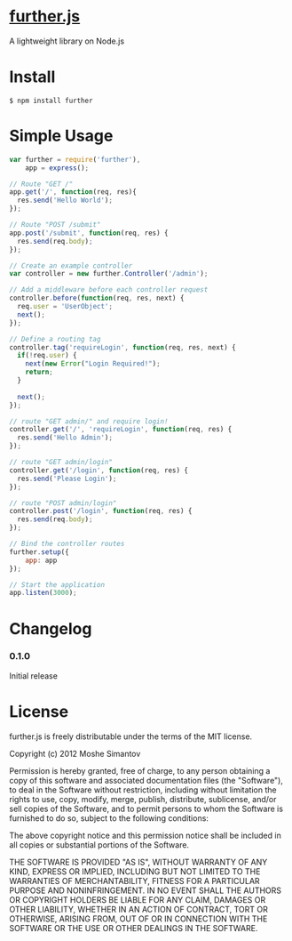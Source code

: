 [further.js](https://npmjs.org/package/further)
==========

A lightweight library on Node.js

Install
=======

	$ npm install further

Simple Usage
=====

```js
var further = require('further'),
	app = express();

// Route "GET /"
app.get('/', function(req, res){
  res.send('Hello World');
});

// Route "POST /submit"
app.post('/submit', function(req, res) {
  res.send(req.body);
});

// Create an example controller
var controller = new further.Controller('/admin');

// Add a middleware before each controller request
controller.before(function(req, res, next) {
  req.user = 'UserObject';
  next();
});

// Define a routing tag
controller.tag('requireLogin', function(req, res, next) {
  if(!req.user) {
    next(new Error("Login Required!");
    return;
  }
  
  next();
});

// route "GET admin/" and require login!
controller.get('/', 'requireLogin', function(req, res) {
  res.send('Hello Admin');
});

// route "GET admin/login"
controller.get('/login', function(req, res) {
  res.send('Please Login');
});

// route "POST admin/login"
controller.post('/login', function(req, res) {
  res.send(req.body);
});

// Bind the controller routes
further.setup({
	app: app
});

// Start the application
app.listen(3000);
```


Changelog
=========

### 0.1.0

Initial release

License
=======

further.js is freely distributable under the terms of the MIT license.

Copyright (c) 2012 Moshe Simantov

Permission is hereby granted, free of charge, to any person obtaining a copy of this software and associated documentation
files (the "Software"), to deal in the Software without restriction, including without limitation the rights to use,
copy, modify, merge, publish, distribute, sublicense, and/or sell copies of the Software, and to permit persons to whom the Software is furnished to do so, subject to the following conditions:

The above copyright notice and this permission notice shall be included in all copies or substantial portions of the Software.

THE SOFTWARE IS PROVIDED "AS IS", WITHOUT WARRANTY OF ANY KIND, EXPRESS OR IMPLIED, INCLUDING BUT NOT LIMITED TO THE WARRANTIES OF MERCHANTABILITY, FITNESS FOR A PARTICULAR PURPOSE AND NONINFRINGEMENT. IN NO EVENT SHALL THE AUTHORS OR COPYRIGHT HOLDERS BE LIABLE FOR ANY CLAIM, DAMAGES OR OTHER LIABILITY, WHETHER IN AN ACTION OF CONTRACT, TORT OR OTHERWISE, ARISING FROM, OUT OF OR IN CONNECTION WITH THE SOFTWARE OR THE USE OR OTHER DEALINGS IN THE SOFTWARE.
